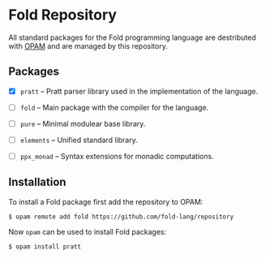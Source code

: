 
# Fold Repository

All standard packages for the Fold programming language are destributed with
[OPAM](https://opam.ocaml.org) and are managed by this repository.


## Packages

- [x] `pratt` – Pratt parser library used in the implementation of the language.
- [ ] `fold` – Main package with the compiler for the language.
- [ ] `pure` – Minimal modulear base library.
- [ ] `elements` – Unified standard library.
- [ ] `ppx_monad` – Syntax extensions for monadic computations.


## Installation

To install a Fold package first add the repository to OPAM:

```
$ opam remote add fold https://github.com/fold-lang/repository
```

Now `opam` can be used to install Fold packages:

```
$ opam install pratt
```

